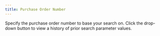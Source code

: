 ```yaml
---
title: Purchase Order Number
---
```



Specify the purchase order number to base your search on. Click the  drop-down button to view a history of prior search parameter values.
